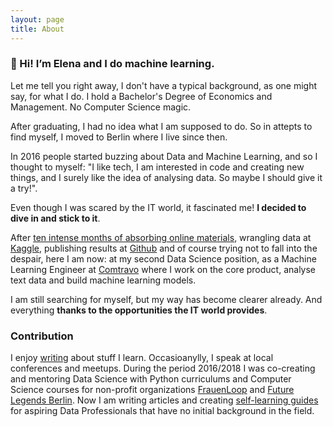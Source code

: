 ```yaml
---
layout: page
title: About
---
```


### 👋 Hi! I’m Elena and I do machine learning.

Let me tell you right away, I don't have a typical background, as one might say, for what I do. I hold a Bachelor's Degree of Economics and Management. No Computer Science magic.

After graduating, I had no idea what I am supposed to do. So in attepts to find myself, I moved to Berlin where I live since then.

In 2016 people started buzzing about Data and Machine Learning, and so I thought to myself: "I like tech, I am interested in code and creating new things, and I surely like the idea of analysing data. So maybe I should give it a try!".

Even though I was scared by the IT world, it fascinated me! __I decided to dive in and stick to it__.

After [ten intense months of absorbing online materials](https://www.quora.com/What-should-I-study-on-my-own-to-become-a-data-scientist/answer/Elena-Petrova-16?__filter__=&__nsrc__=2&__snid3__=3254244893), wrangling data at [Kaggle](https://www.kaggle.com/), publishing results at [Github](https://github.com/) and of course trying not to fall into the despair, here I am now: at my second Data Science position, as a Machine Learning Engineer at [Comtravo](https://www.comtravo.com/) where I work on the core product, analyse text data and build machine learning models.

I am still searching for myself, but my way has become clearer already. And everything __thanks to the opportunities the IT world provides__.

### Contribution
I enjoy [writing](/writing/) about stuff I learn. Occasioanylly, I speak at local conferences and meetups.
During the period 2016/2018 I was co-creating and mentoring Data Science with Python curriculums and Computer Science courses for non-profit organizations [FrauenLoop](https://www.frauenloop.org/) and [Future Legends Berlin](https://www.facebook.com/futurelegendsberlin/).
Now I am writing articles and creating [self-learning guides](/#guides) for aspiring Data Professionals that have no initial background in the field.
